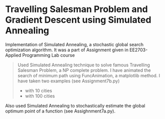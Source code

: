 # Travelling Salesman Problem and Gradient Descent using Simulated Annealing
Implementation of Simulated Annealing, a stochastic global search optimization algorithm. It was a part of Assignment given in EE2703- Applied Programming Lab course 

>Used Simulated Annealing technique to solve famous Travelling Salesman Problem, a NP complete problem. I have animated the search of minimum path using FuncAnimation, a matplotlib method. I have taken two examples (see Assignment7b.py)
>+ with 10 cities
>+ with 100 cities

Also used Simulated Annealing to stochastically estimate the global optimum point of a function (see Assighnment7a.py).
